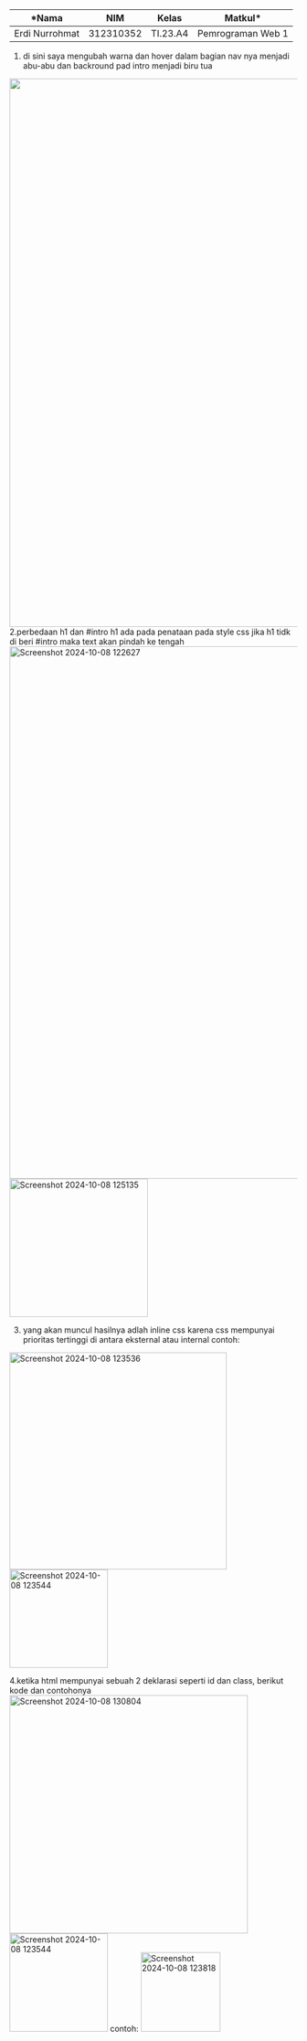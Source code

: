 |*Nama|NIM|Kelas|Matkul*|
|----|---|-----|------|
|Erdi Nurrohmat|312310352|TI.23.A4|Pemrograman Web 1|

1. di sini saya mengubah warna dan hover dalam bagian nav nya menjadi abu-abu dan backround pad intro menjadi biru tua
 <img width="960" a lt="Screenshot 2024-10-08 122614" src="https://github.com/user-attachments/assets/637a9f87-931a-434a-9ea6-07f289b22965">
2.perbedaan h1 dan #intro h1 ada pada penataan pada style css jika h1 tidk di beri #intro maka text akan pindah ke tengah
<img width="932" alt="Screenshot 2024-10-08 122627" src="https://github.com/user-attachments/assets/10d71d99-d734-41d9-ad17-c43f4653cd54">
<img width="242" alt="Screenshot 2024-10-08 125135" src="https://github.com/user-attachments/assets/5414f2b8-518f-4438-9b6d-c28420032fa9">

3. yang akan muncul hasilnya adlah inline css karena css mempunyai prioritas tertinggi di antara eksternal atau  internal contoh:
<img width="380" alt="Screenshot 2024-10-08 123536" src="https://github.com/user-attachments/assets/f59ad8dd-355b-4a9c-96bf-51ba52b72699">
<img width="172" alt="Screenshot 2024-10-08 123544" src="https://github.com/user-attachments/assets/ae24af83-1674-4127-82db-3beaae51891f">

4.ketika html mempunyai sebuah 2 deklarasi  seperti id dan  class, berikut kode dan contohonya
<img width="417" alt="Screenshot 2024-10-08 130804" src="https://github.com/user-attachments/assets/50eee724-a18e-4382-991a-f8c4b173b55a">
<img width="172" alt="Screenshot 2024-10-08 123544" src="https://github.com/user-attachments/assets/f05c9440-f451-416d-9348-ac8d62b9ad5d">
contoh:
<img width="139" alt="Screenshot 2024-10-08 123818" src="https://github.com/user-attachments/assets/a16ce5cc-f7a8-41aa-af81-df032e246044">
